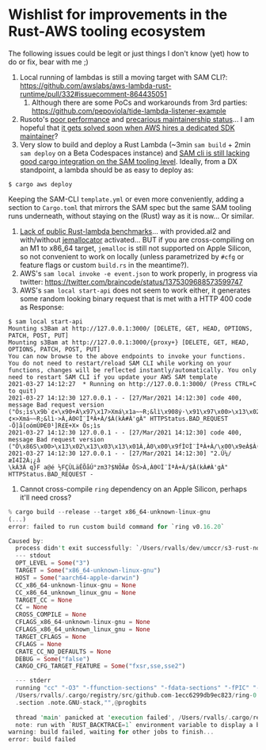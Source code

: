 # Wishlist for improvements in the Rust-AWS tooling ecosystem

The following issues could be legit or just things I don't know (yet) how to do or fix, bear with me ;)

1. Local running of lambdas is still a moving target with SAM CLI?: https://github.com/awslabs/aws-lambda-rust-runtime/pull/332#issuecomment-864435051
   1. Although there are some PoCs and workarounds from 3rd parties: https://github.com/pepoviola/tide-lambda-listener-example
1. Rusoto's [poor performance](https://twitter.com/braincode/status/1375329288732307457) and [precarious maintainership status](https://github.com/rusoto/rusoto/issues/1651)... I am hopeful that [it gets solved soon when AWS hires a dedicated SDK maintainer](https://twitter.com/braincode/status/1371648129154490368)?
1. Very slow to build and deploy a Rust Lambda (~3min `sam build` + 2min `sam deploy` on a Beta Codespaces instance) and [SAM cli is still lacking good cargo integration on the SAM tooling level](https://twitter.com/braincode/status/1371660403785142273). Ideally, from a DX standpoint, a lambda should be as easy to deploy as:
```
$ cargo aws deploy
```
Keeping the SAM-CLI `template.yml` or even more conveniently, adding a section to `Cargo.toml` that mirrors the SAM spec but the same SAM tooling runs underneath, without staying on the (Rust) way as it is now...  Or similar.
1. [Lack of public Rust-lambda benchmarks](https://twitter.com/robertohuertasm/status/1368991014606757891)... with provided.al2 and with/without [jemallocator](https://lib.rs/crates/jemallocator) activated... BUT if you are cross-compiling on an M1 to x86_64 target, `jemalloc` is still not supported on Apple Silicon, so not convenient to work on locally (unless parametrized by `#cfg` or feature flags or custom `build.rs` in the meantime?).
1. AWS's `sam local invoke -e event.json` to work properly, in progress via twitter: https://twitter.com/braincode/status/1375309688573599747
1. AWS's `sam local start-api` does not seem to work either, it generates some random looking binary request that is met with a HTTP 400 code as Response:
```
$ sam local start-api
Mounting s3Bam at http://127.0.0.1:3000/ [DELETE, GET, HEAD, OPTIONS, PATCH, POST, PUT]
Mounting s3Bam at http://127.0.0.1:3000/{proxy+} [DELETE, GET, HEAD, OPTIONS, PATCH, POST, PUT]
You can now browse to the above endpoints to invoke your functions. You do not need to restart/reload SAM CLI while working on your functions, changes will be reflected instantly/automatically. You only need to restart SAM CLI if you update your AWS SAM template
2021-03-27 14:12:27  * Running on http://127.0.0.1:3000/ (Press CTRL+C to quit)
2021-03-27 14:12:30 127.0.0.1 - - [27/Mar/2021 14:12:30] code 400, message Bad request version ("Ös;ìs\x9b`¢×\x90+Á\x97\x17>Xmá\x1a~~R;&lì\x908ý·\x91\x97\x00>\x13\x02\x13\x03\x13\x01À,À0\x00\x9fÌ©Ì¨ÌªÀ+À/\x00\x9eÀ$À(\x00kÀ#À'\x00gÀ")
¢×>Xmá~~R;&lì·>À,À0©Ì¨ÌªÀ+À/$À(kÀ#À'gÀ" HTTPStatus.BAD_REQUEST -Õ]å[oómÚÞE0¹]R£E+X× Ös;ìs
2021-03-27 14:12:30 127.0.0.1 - - [27/Mar/2021 14:12:30] code 400, message Bad request version ("Ô\x86S\x00>\x13\x02\x13\x03\x13\x01À,À0\x00\x9fÌ©Ì¨ÌªÀ+À/\x00\x9eÀ$À(\x00kÀ#À'\x00gÀ")
2021-03-27 14:12:30 127.0.0.1 - - [27/Mar/2021 14:12:30] "2.Û¼/æI4Í2À¡¿â
\kÁ3Á q}F a@é ½FÇÙLäÊÕåÚ°zm3?$NÖÂø ÔS>À,À0©Ì¨ÌªÀ+À/$À(kÀ#À'gÀ" HTTPStatus.BAD_REQUEST -
```
1. Cannot cross-compile `ring` dependency on an Apple Silicon, perhaps it'll need cross?

```rust
% cargo build --release --target x86_64-unknown-linux-gnu
(...)
error: failed to run custom build command for `ring v0.16.20`

Caused by:
  process didn't exit successfully: `/Users/rvalls/dev/umccr/s3-rust-noodles-bam/target/release/build/ring-409950ed8e3b17f6/build-script-build` (exit code: 101)
  --- stdout
  OPT_LEVEL = Some("3")
  TARGET = Some("x86_64-unknown-linux-gnu")
  HOST = Some("aarch64-apple-darwin")
  CC_x86_64-unknown-linux-gnu = None
  CC_x86_64_unknown_linux_gnu = None
  TARGET_CC = None
  CC = None
  CROSS_COMPILE = None
  CFLAGS_x86_64-unknown-linux-gnu = None
  CFLAGS_x86_64_unknown_linux_gnu = None
  TARGET_CFLAGS = None
  CFLAGS = None
  CRATE_CC_NO_DEFAULTS = None
  DEBUG = Some("false")
  CARGO_CFG_TARGET_FEATURE = Some("fxsr,sse,sse2")

  --- stderr
  running "cc" "-O3" "-ffunction-sections" "-fdata-sections" "-fPIC" "-m64" "-I" "include" "-Wall" "-Wextra" "-pedantic" "-pedantic-errors" "-Wall" "-Wextra" "-Wcast-align" "-Wcast-qual" "-Wconversion" "-Wenum-compare" "-Wfloat-equal" "-Wformat=2" "-Winline" "-Winvalid-pch" "-Wmissing-field-initializers" "-Wmissing-include-dirs" "-Wredundant-decls" "-Wshadow" "-Wsign-compare" "-Wsign-conversion" "-Wundef" "-Wuninitialized" "-Wwrite-strings" "-fno-strict-aliasing" "-fvisibility=hidden" "-fstack-protector" "-g3" "-DNDEBUG" "-c" "-o/Users/rvalls/dev/umccr/s3-rust-noodles-bam/target/x86_64-unknown-linux-gnu/release/build/ring-7d583ca99ada65cc/out/aesni-x86_64-elf.o" "/Users/rvalls/.cargo/registry/src/github.com-1ecc6299db9ec823/ring-0.16.20/pregenerated/aesni-x86_64-elf.S"
  /Users/rvalls/.cargo/registry/src/github.com-1ecc6299db9ec823/ring-0.16.20/pregenerated/aesni-x86_64-elf.S:1181:19: error: unexpected token in '.section' directive
  .section .note.GNU-stack,"",@progbits
                    ^
  thread 'main' panicked at 'execution failed', /Users/rvalls/.cargo/registry/src/github.com-1ecc6299db9ec823/ring-0.16.20/build.rs:656:9
  note: run with `RUST_BACKTRACE=1` environment variable to display a backtrace
warning: build failed, waiting for other jobs to finish...
error: build failed
```